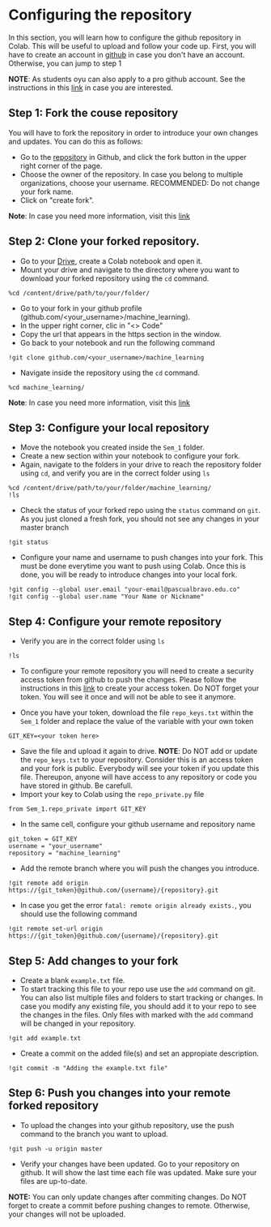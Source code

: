 
# Configuring the repository

In this section, you will learn how to configure the github repository in Colab. This will be useful to upload and follow your code up.
First, you will have to create an account in [github](https://github.com/) in case you don't have an account. Otherwise, you can jump to step 1

**NOTE**: As students oyu can also apply to a pro github account. See the instructions in this [link](https://education.github.com/discount_requests/application) in case you are interested.


## Step 1: Fork the couse repository

You will have to fork the repository in order to introduce your own changes and updates. You can do this as follows: 

- Go to the [repository](https://github.com/rubenfonnegra/machine_learning) in Github, and click the fork button in the upper right corner of the page.
- Choose the owner of the repository. In case you belong to multiple organizations, choose your username. RECOMMENDED: Do not change your fork name.
- Click on "create fork".

**Note**: In case you need more information, visit this [link](https://docs.github.com/es/get-started/quickstart/fork-a-repo#propose-changes-to-someone-elses-project) 


## Step 2: Clone your forked repository.

- Go to your [Drive](https://drive.google.com/drive/u/0/my-drive), create a Colab notebook and open it.
- Mount your drive and navigate to the directory where you want to download your forked repository using the ```cd``` command.

```
%cd /content/drive/path/to/your/folder/ 
```

- Go to your fork in your github profile (github.com/<your_username>/machine_learning).
- In the upper right corner, clic in "<> Code"
- Copy the url that appears in the https section in the window. 
- Go back to your notebook and run the following command

```
!git clone github.com/<your_username>/machine_learning
```

- Navigate inside the repository using the ```cd``` command.

```
%cd machine_learning/ 
```

**Note**: In case you need more information, visit this [link](https://docs.github.com/es/get-started/quickstart/fork-a-repo#propose-changes-to-someone-elses-project) 

## Step 3: Configure your local repository

- Move the notebook you created inside the ```Sem_1``` folder.
- Create a new section within your notebook to configure your fork.
- Again, navigate to the folders in your drive to reach the repository folder using ```cd```, and verify you are in the correct folder using ```ls```

```
%cd /content/drive/path/to/your/folder/machine_learning/
!ls
```

- Check the status of your forked repo using the ```status``` command on ```git```. As you just cloned a fresh fork, you should not see any changes in your master branch

```
!git status
```

- Configure your name and username to push changes into your fork. This must be done everytime you want to push using Colab. Once this is done, you will be ready to introduce changes into your local fork.

```
!git config --global user.email "your-email@pascualbravo.edu.co"
!git config --global user.name "Your Name or Nickname"
```

## Step 4: Configure your remote repository

- Verify you are in the correct folder using ```ls```

```
!ls 
```

- To configure your remote repository you will need to create a security access token from github to push the changes. Please follow the instructions in this [link](https://docs.github.com/es/authentication/keeping-your-account-and-data-secure/managing-your-personal-access-tokens) to create your access token. Do NOT forget your token. You will see it once and will not be able to see it anymore. 

- Once you have your token, download the file ```repo_keys.txt``` within the ```Sem_1``` folder and replace the value of the variable with your own token 

```
GIT_KEY=<your token here>
```

- Save the file and upload it again to drive. **NOTE**: Do NOT add or update the ```repo_keys.txt``` to your repository. Consider this is an access token and your fork is public. Everybody will see your token if you update this file. Thereupon, anyone will have access to any repository or code you have stored in github. Be carefull.
- Import your key to Colab using the ```repo_private.py``` file

```
from Sem_1.repo_private import GIT_KEY
```

- In the same cell, configure your github username and repository name

```
git_token = GIT_KEY
username = "your_username"
repository = "machine_learning"
```

- Add the remote branch where you will push the changes you introduce.

```
!git remote add origin https://{git_token}@github.com/{username}/{repository}.git
```

- In case you get the error ```fatal: remote origin already exists.```, you should use the following command

```
!git remote set-url origin https://{git_token}@github.com/{username}/{repository}.git
```


## Step 5: Add changes to your fork

- Create a blank ```example.txt``` file.
- To start tracking this file to your repo use use the ```add``` command on git. You can also list multiple files and folders to start tracking or changes. In case you modify any existing file, you should add it to your repo to see the changes in the files. Only files with marked with the ```add``` command will be changed in your repository. 

```
!git add example.txt
```

- Create a commit on the added file(s) and set an appropiate description.

```
!git commit -m "Adding the example.txt file" 
```

## Step 6: Push you changes into your remote forked repository

- To upload the changes into your github repository, use the push command to the branch you want to upload. 

```
!git push -u origin master
```

- Verify your changes have been updated. Go to your repository on github. It will show the last time each file was updated. Make sure your files are up-to-date.

**NOTE:** You can only update changes after commiting changes. Do NOT forget to create a commit before pushing changes to remote. Otherwise, your changes will not be uploaded.

